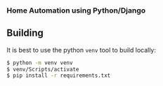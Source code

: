 ### Home Automation using Python/Django 

## Building

It is best to use the python `venv` tool to build locally:

```sh
$ python -m venv venv
$ venv/Scripts/activate
$ pip install -r requirements.txt
```